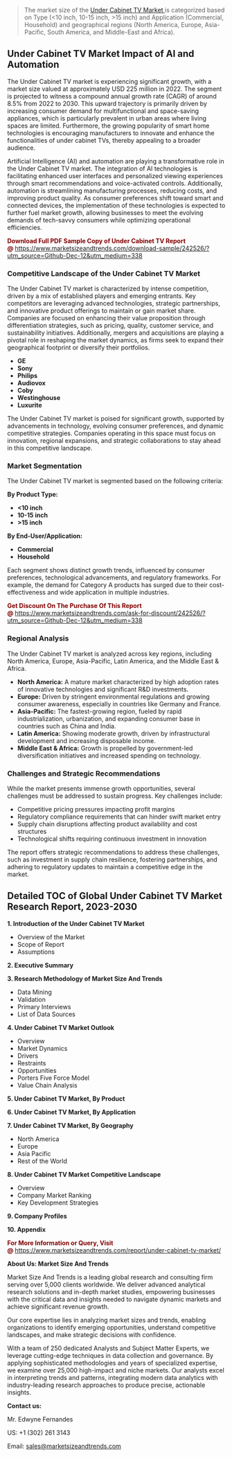 <blockquote><p>The market size of the <a href="https://www.marketsizeandtrends.com/download-sample/242526/?utm_source=Github-Dec-12&amp;utm_medium=338" target="_blank">Under Cabinet TV Market </a>is categorized based on Type (<10 inch, 10-15 inch, >15 inch) and Application (Commercial, Household) and geographical regions (North America, Europe, Asia-Pacific, South America, and Middle-East and Africa).</p></blockquote><p><h2>Under Cabinet TV Market Impact of AI and Automation</h2><p>The Under Cabinet TV market is experiencing significant growth, with a market size valued at approximately USD 225 million in 2022. The segment is projected to witness a compound annual growth rate (CAGR) of around 8.5% from 2022 to 2030. This upward trajectory is primarily driven by increasing consumer demand for multifunctional and space-saving appliances, which is particularly prevalent in urban areas where living spaces are limited. Furthermore, the growing popularity of smart home technologies is encouraging manufacturers to innovate and enhance the functionalities of under cabinet TVs, thereby appealing to a broader audience.</p><p>Artificial Intelligence (AI) and automation are playing a transformative role in the Under Cabinet TV market. The integration of AI technologies is facilitating enhanced user interfaces and personalized viewing experiences through smart recommendations and voice-activated controls. Additionally, automation is streamlining manufacturing processes, reducing costs, and improving product quality. As consumer preferences shift toward smart and connected devices, the implementation of these technologies is expected to further fuel market growth, allowing businesses to meet the evolving demands of tech-savvy consumers while optimizing operational efficiencies.</p></p><p><strong><span style="color: #800000;">Download Full PDF Sample Copy of Under Cabinet TV Report @</span>&nbsp;</strong><a href="https://www.marketsizeandtrends.com/download-sample/242526/?utm_source=Github-Dec-12&amp;utm_medium=338">https://www.marketsizeandtrends.com/download-sample/242526/?utm_source=Github-Dec-12&amp;utm_medium=338</a></p><h3>Competitive Landscape of the Under Cabinet TV Market</h3><p>The Under Cabinet TV market is characterized by intense competition, driven by a mix of established players and emerging entrants. Key competitors are leveraging advanced technologies, strategic partnerships, and innovative product offerings to maintain or gain market share. Companies are focused on enhancing their value proposition through differentiation strategies, such as pricing, quality, customer service, and sustainability initiatives. Additionally, mergers and acquisitions are playing a pivotal role in reshaping the market dynamics, as firms seek to expand their geographical footprint or diversify their portfolios.</p><p><strong><p><ul><li>GE </li><li> Sony </li><li> Philips </li><li> Audiovox </li><li> Coby </li><li> Westinghouse </li><li> Luxurite</p></li></ul></p></strong></p><p>The Under Cabinet TV market is poised for significant growth, supported by advancements in technology, evolving consumer preferences, and dynamic competitive strategies. Companies operating in this space must focus on innovation, regional expansions, and strategic collaborations to stay ahead in this competitive landscape.</p><h3>Market Segmentation</h3><p>The Under Cabinet TV market is segmented based on the following criteria:</p><p><strong>By Product Type:</strong></p><p><strong><p><ul><li><10 inch </li><li> 10-15 inch </li><li> >15 inch</p></li></ul></p></strong></p><p><strong>By End-User/Application:</strong></p><p><strong><p><ul><li>Commercial </li><li> Household</p></li></ul></p></strong></p><p>Each segment shows distinct growth trends, influenced by consumer preferences, technological advancements, and regulatory frameworks. For example, the demand for Category A products has surged due to their cost-effectiveness and wide application in multiple industries.</p><p><strong><span style="color: #800000;">Get Discount On The Purchase Of This Report @&nbsp;</span></strong><a href="https://www.marketsizeandtrends.com/ask-for-discount/242526/?utm_source=Github-Dec-12&amp;utm_medium=338">https://www.marketsizeandtrends.com/ask-for-discount/242526/?utm_source=Github-Dec-12&amp;utm_medium=338</a></p><h3>Regional Analysis</h3><p>The Under Cabinet TV market is analyzed across key regions, including North America, Europe, Asia-Pacific, Latin America, and the Middle East &amp; Africa.</p><ul><li><strong>North America:</strong> A mature market characterized by high adoption rates of innovative technologies and significant R&amp;D investments.</li><li><strong>Europe:</strong> Driven by stringent environmental regulations and growing consumer awareness, especially in countries like Germany and France.</li><li><strong>Asia-Pacific:</strong> The fastest-growing region, fueled by rapid industrialization, urbanization, and expanding consumer base in countries such as China and India.</li><li><strong>Latin America:</strong> Showing moderate growth, driven by infrastructural development and increasing disposable income.</li><li><strong>Middle East &amp; Africa:</strong> Growth is propelled by government-led diversification initiatives and increased spending on technology.</li></ul><h3>Challenges and Strategic Recommendations</h3><p>While the market presents immense growth opportunities, several challenges must be addressed to sustain progress. Key challenges include:</p><ul><li>Competitive pricing pressures impacting profit margins</li><li>Regulatory compliance requirements that can hinder swift market entry</li><li>Supply chain disruptions affecting product availability and cost structures</li><li>Technological shifts requiring continuous investment in innovation</li></ul><p>The report offers strategic recommendations to address these challenges, such as investment in supply chain resilience, fostering partnerships, and adhering to regulatory updates to maintain a competitive edge in the market.</p><h2>Detailed TOC of Global Under Cabinet TV Market Research Report, 2023-2030</h2><p><strong>1. Introduction of the Under Cabinet TV Market</strong></p><ul><li>Overview of the Market</li><li>Scope of Report</li><li>Assumptions&nbsp;</li></ul><p><strong>2. Executive Summary</strong></p><p><strong>3. Research Methodology of <strong>Market Size And Trends</strong></strong></p><ul><li>Data Mining</li><li>Validation</li><li>Primary Interviews</li><li>List of Data Sources&nbsp;</li></ul><p><strong>4. Under Cabinet TV Market Outlook</strong></p><ul><li>Overview</li><li>Market Dynamics</li><li>Drivers</li><li>Restraints</li><li>Opportunities</li><li>Porters Five Force Model</li><li>Value Chain Analysis&nbsp;</li></ul><p><strong>5. Under Cabinet TV Market, By Product</strong></p><p><strong>6. Under Cabinet TV Market, By Application</strong></p><p><strong>7. Under Cabinet TV Market, By Geography</strong></p><ul><li>North America</li><li>Europe</li><li>Asia Pacific</li><li>Rest of the World&nbsp;</li></ul><p><strong>8. Under Cabinet TV Market Competitive Landscape</strong></p><ul><li>Overview</li><li>Company Market Ranking</li><li>Key Development Strategies&nbsp;</li></ul><p><strong>9. Company Profiles</strong></p><p><strong>10. Appendix</strong></p><p><strong><span style="color: #800000;">For More Information or Query, Visit @&nbsp;</span></strong><a href="https://www.marketsizeandtrends.com/report/under-cabinet-tv-market/">https://www.marketsizeandtrends.com/report/under-cabinet-tv-market/</a></p><p></p><p><strong>About Us:&nbsp;Market Size And Trends</strong></p><p>Market Size And Trends&nbsp;is a leading global research and consulting firm serving over 5,000 clients worldwide. We deliver advanced analytical research solutions and in-depth market studies, empowering businesses with the critical data and insights needed to navigate dynamic markets and achieve significant revenue growth.</p><p>Our core expertise lies in analyzing market sizes and trends, enabling organizations to identify emerging opportunities, understand competitive landscapes, and make strategic decisions with confidence.</p><p>With a team of 250 dedicated Analysts and Subject Matter Experts, we leverage cutting-edge techniques in data collection and governance. By applying sophisticated methodologies and years of specialized expertise, we examine over 25,000 high-impact and niche markets. Our analysts excel in interpreting trends and patterns, integrating modern data analytics with industry-leading research approaches to produce precise, actionable insights.</p><p><strong>Contact us:</strong></p><p>Mr. Edwyne Fernandes</p><p>US: +1 (302) 261 3143</p><p>Email: <a href="mailto:sales@marketsizeandtrends.com">sales@marketsizeandtrends.com</a>&nbsp;</p>

